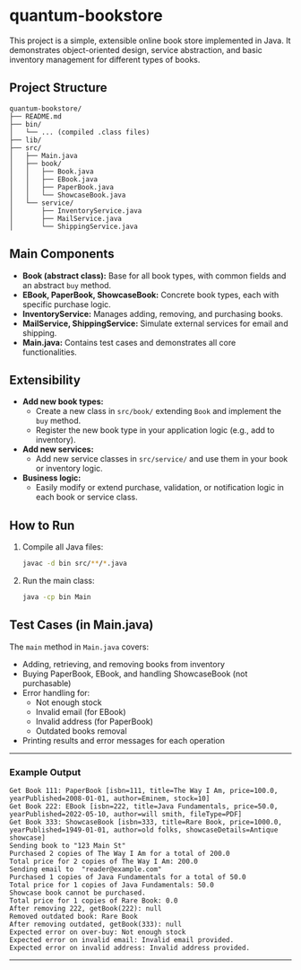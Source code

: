 # quantum-bookstore

This project is a simple, extensible online book store implemented in Java. It demonstrates object-oriented design, service abstraction, and basic inventory management for different types of books.

## Project Structure

```
quantum-bookstore/
├── README.md
├── bin/
│   └── ... (compiled .class files)
├── lib/
├── src/
│   ├── Main.java
│   ├── book/
│   │   ├── Book.java
│   │   ├── EBook.java
│   │   ├── PaperBook.java
│   │   └── ShowcaseBook.java
│   └── service/
│       ├── InventoryService.java
│       ├── MailService.java
│       └── ShippingService.java
```

## Main Components

- **Book (abstract class):** Base for all book types, with common fields and an abstract `buy` method.
- **EBook, PaperBook, ShowcaseBook:** Concrete book types, each with specific purchase logic.
- **InventoryService:** Manages adding, removing, and purchasing books.
- **MailService, ShippingService:** Simulate external services for email and shipping.
- **Main.java:** Contains test cases and demonstrates all core functionalities.

## Extensibility

- **Add new book types:**
  - Create a new class in `src/book/` extending `Book` and implement the `buy` method.
  - Register the new book type in your application logic (e.g., add to inventory).
- **Add new services:**
  - Add new service classes in `src/service/` and use them in your book or inventory logic.
- **Business logic:**
  - Easily modify or extend purchase, validation, or notification logic in each book or service class.

## How to Run

1. Compile all Java files:
   ```bash
   javac -d bin src/**/*.java
   ```
2. Run the main class:
   ```bash
   java -cp bin Main
   ```

## Test Cases (in Main.java)

The `main` method in `Main.java` covers:

- Adding, retrieving, and removing books from inventory
- Buying PaperBook, EBook, and handling ShowcaseBook (not purchasable)
- Error handling for:
  - Not enough stock
  - Invalid email (for EBook)
  - Invalid address (for PaperBook)
  - Outdated books removal
- Printing results and error messages for each operation

---

### Example Output

```
Get Book 111: PaperBook [isbn=111, title=The Way I Am, price=100.0, yearPublished=2008-01-01, author=Eminem, stock=10]
Get Book 222: EBook [isbn=222, title=Java Fundamentals, price=50.0, yearPublished=2022-05-10, author=will smith, fileType=PDF]
Get Book 333: ShowcaseBook [isbn=333, title=Rare Book, price=1000.0, yearPublished=1949-01-01, author=old folks, showcaseDetails=Antique showcase]
Sending book to "123 Main St"
Purchased 2 copies of The Way I Am for a total of 200.0
Total price for 2 copies of The Way I Am: 200.0
Sending email to  "reader@example.com"
Purchased 1 copies of Java Fundamentals for a total of 50.0
Total price for 1 copies of Java Fundamentals: 50.0
Showcase book cannot be purchased.
Total price for 1 copies of Rare Book: 0.0
After removing 222, getBook(222): null
Removed outdated book: Rare Book
After removing outdated, getBook(333): null
Expected error on over-buy: Not enough stock
Expected error on invalid email: Invalid email provided.
Expected error on invalid address: Invalid address provided.
```

---
